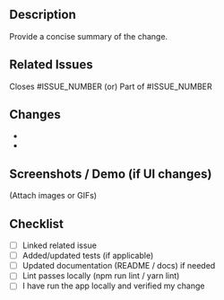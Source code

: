 ## Description
Provide a concise summary of the change.

## Related Issues
Closes #ISSUE_NUMBER (or) Part of #ISSUE_NUMBER

## Changes
- 
- 

## Screenshots / Demo (if UI changes)
(Attach images or GIFs)

## Checklist
- [ ] Linked related issue
- [ ] Added/updated tests (if applicable)
- [ ] Updated documentation (README / docs) if needed
- [ ] Lint passes locally (npm run lint / yarn lint)
- [ ] I have run the app locally and verified my change